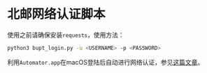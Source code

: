 # 北邮网络认证脚本

使用之前请确保安装`requests`，使用方法：

```bash
python3 bupt_login.py -u <USERNAME> -p <PASSWORD>
```

利用`Automator.app`在macOS登陆后自动进行网络认证，参见[这篇文章](https://stackoverflow.com/questions/6442364/running-script-upon-login-mac)。

